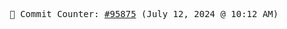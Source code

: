 <p align="center">
    <samp>
        📮 Commit Counter: <a href="https://github.com/Javascript-void0/Javascript-void0/commits/main">#95875</a> (July 12, 2024 @ 10:12 AM)
    </samp>
</p>